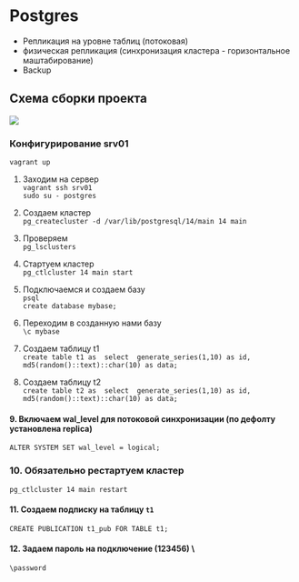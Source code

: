 # Postgres
- Репликация на уровне таблиц (потоковая) 
- физическая репликация (синхронизация кластера - горизонтальное маштабирование) 
- Backup

## Схема сборки проекта
![](https://github.com/vedoff/postgres/blob/main/pict/Screenshot%20from%202022-04-27%2017-27-26.png)

### Конфигурирование srv01
`vagrant up` 
1. Заходим на сервер \
`vagrant ssh srv01` \
`sudo su - postgres` 
2. Создаем кластер \
`pg_createcluster -d /var/lib/postgresql/14/main 14 main` 
3. Проверяем \
`pg_lsclusters` 
4. Стартуем кластер \
`pg_ctlcluster 14 main start` 
5. Подключаемся и создаем базу \
`psql` \
`create database mybase;` 
6. Переходим в созданную нами базу \
`\c mybase`

7. Создаем таблицу t1 \
`create table t1 as 
select 
  generate_series(1,10) as id,
  md5(random()::text)::char(10) as data;`
  
8. Создаем таблицу t2 \
`create table t2 as 
select 
  generate_series(1,10) as id,
  md5(random()::text)::char(10) as data;`
#### 9. Включаем wal_level для потоковой синхронизации (по дефолту установлена replica)
`ALTER SYSTEM SET wal_level = logical;`
### 10. Обязательно рестартуем кластер
`pg_ctlcluster 14 main restart`
#### 11. Создаем подписку на таблицу `t1`
`CREATE PUBLICATION t1_pub FOR TABLE t1;`

#### 12. Задаем пароль на подключение (123456) \
`\password`

